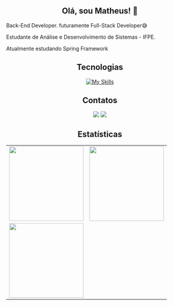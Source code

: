<div align='center'>

<h2>Olá, sou Matheus! 👋</h2>

<div align='left'>
<p> Back-End Developer. futuramente Full-Stack Developer😅</p>
<p>Estudante de Análise e Desenvolvimento de Sistemas - IFPE.</p>
<p>Atualmente estudando Spring Framework</p>
</div>

<h2>Tecnologias</h2>

[![My Skills](https://skillicons.dev/icons?i=js,html,css,spring,java,python,eclipse,mysql,pr,git,vscode&theme=dark)](https://skillicons.dev)
  
  <h2> Contatos </h2>
  <div> 
    <a href = "mailto:matheusbarros9107@gmail.com"><img src="https://img.shields.io/badge/-Gmail-%23333?style=for-the-badge&logo=gmail&logoColor=white" target="_blank"></a>
    <a href="https://www.linkedin.com/in/matheus-barros-875402242/" target="_blank"><img src="https://img.shields.io/badge/-LinkedIn-%230077B5?style=for-the-badge&logo=linkedin&logoColor=white" target="_blank"></a> 
  </div>

<h2>Estatísticas</h2>

<table>
  <tr>
    <td height='200px' align='center'><img height='200px' src="https://github-readme-stats.vercel.app/api?username=matheusfmb&hide_border=true&show_icons=true&count_private=true&theme=radical"></td>
    <td height='200px' align='center'><img height='200px' src="https://github-readme-stats.vercel.app/api/top-langs/?username=matheusfmb&hide_border=true&layout=compact&theme=radical"></td>
  </tr>
  <tr>
    <td height='200px' align='center'><img height='200px' src="https://github-readme-streak-stats.herokuapp.com/?user=matheusfmb&hide_border=true&layout=compact&theme=radical"></td>
  </tr>
 </div>

